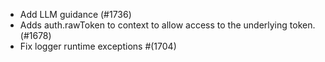 - Add LLM guidance (#1736)
- Adds auth.rawToken to context to allow access to the underlying token. (#1678)
- Fix logger runtime exceptions #(1704)
